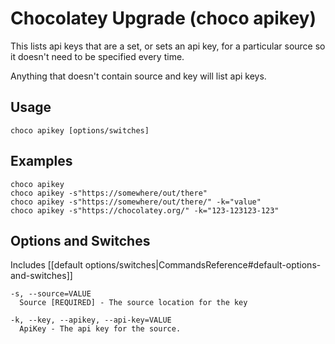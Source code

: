 # Chocolatey Upgrade (choco apikey)
This lists api keys that are a set, or sets an api key, for a particular
 source so it doesn't need to be specified every time.

Anything that doesn't contain source and key will list api keys.

## Usage

    choco apikey [options/switches]

## Examples

    choco apikey
    choco apikey -s"https://somewhere/out/there"
    choco apikey -s"https://somewhere/out/there/" -k="value"
    choco apikey -s"https://chocolatey.org/" -k="123-123123-123"

## Options and Switches

Includes [[default options/switches|CommandsReference#default-options-and-switches]]

```
-s, --source=VALUE
  Source [REQUIRED] - The source location for the key

-k, --key, --apikey, --api-key=VALUE
  ApiKey - The api key for the source.
```

